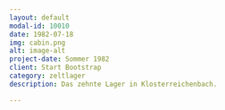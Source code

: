 ```yaml
---
layout: default
modal-id: 10010
date: 1982-07-18
img: cabin.png
alt: image-alt
project-date: Sommer 1982
client: Start Bootstrap
category: zeltlager
description: Das zehnte Lager in Klosterreichenbach.

---
```

